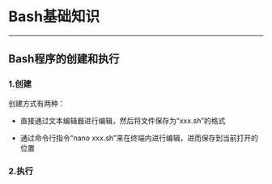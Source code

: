 # Bash基础知识

------

## Bash程序的创建和执行

### 1.创建

创建方式有两种：

- 直接通过文本编辑器进行编辑，然后将文件保存为“xxx.sh”的格式

- 通过命令行指令“nano xxx.sh”来在终端内进行编辑，进而保存到当前打开的位置

### 2.执行
